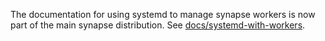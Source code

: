 The documentation for using systemd to manage synapse workers is now part of
the main synapse distribution. See
[docs/systemd-with-workers](https://famedly.github.io/synapse/latest/systemd-with-workers/index.html).
